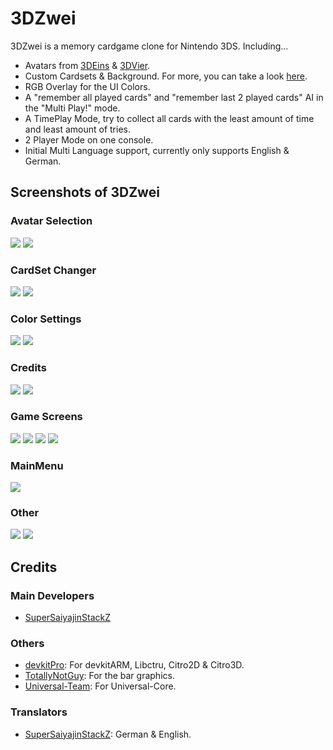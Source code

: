 # 3DZwei

3DZwei is a memory cardgame clone for Nintendo 3DS. Including...

* Avatars from [3DEins](https://github.com/Universal-Team/3DEins) & [3DVier](https://github.com/Universal-Team/3DVier).
* Custom Cardsets & Background. For more, you can take a look [here](https://github.com/SuperSaiyajinStackZ/3DZwei/blob/master/card_generator).
* RGB Overlay for the UI Colors.
* A "remember all played cards" and "remember last 2 played cards" AI in the "Multi Play!" mode.
* A TimePlay Mode, try to collect all cards with the least amount of time and least amount of tries.
* 2 Player Mode on one console.
* Initial Multi Language support, currently only supports English & German.

## Screenshots of 3DZwei
### Avatar Selection
![](https://github.com/Universal-Team/3DZwei/blob/master/screenshots/avatar_selection1.png) ![](https://github.com/Universal-Team/3DZwei/blob/master/screenshots/avatar_selection2.png)

### CardSet Changer
![](https://github.com/Universal-Team/3DZwei/blob/master/screenshots/set_changer.png) ![](https://github.com/Universal-Team/3DZwei/blob/master/screenshots/cardset_preview.png)

### Color Settings
![](https://github.com/Universal-Team/3DZwei/blob/master/screenshots/colorchanger.png) ![](https://github.com/Universal-Team/3DZwei/blob/master/screenshots/rgb_overlay.png)

### Credits
![](https://github.com/Universal-Team/3DZwei/blob/master/screenshots/credits.png) ![](https://github.com/Universal-Team/3DZwei/blob/master/screenshots/developed_by.png)

### Game Screens
![](https://github.com/Universal-Team/3DZwei/blob/master/screenshots/gameModeSelect.png) ![](https://github.com/Universal-Team/3DZwei/blob/master/screenshots/game_screen.png) ![](https://github.com/Universal-Team/3DZwei/blob/master/screenshots/game_result.png) ![](https://github.com/Universal-Team/3DZwei/blob/master/screenshots/timePlay.png)

### MainMenu
![](https://github.com/Universal-Team/3DZwei/blob/master/screenshots/mainmenu.png)

### Other
![](https://github.com/Universal-Team/3DZwei/blob/master/screenshots/rulesOvl.png) ![](https://github.com/Universal-Team/3DZwei/blob/master/screenshots/langSelect.png)

## Credits
### Main Developers
- [SuperSaiyajinStackZ](https://github.com/SuperSaiyajinStackZ)

### Others
- [devkitPro](https://github.com/devkitPro): For devkitARM, Libctru, Citro2D & Citro3D.
- [TotallyNotGuy](https://github.com/TotallyNotGuy): For the bar graphics.
- [Universal-Team](https://github.com/Universal-Team): For Universal-Core.

### Translators
- [SuperSaiyajinStackZ](https://github.com/SuperSaiyajinStackZ): German & English.
